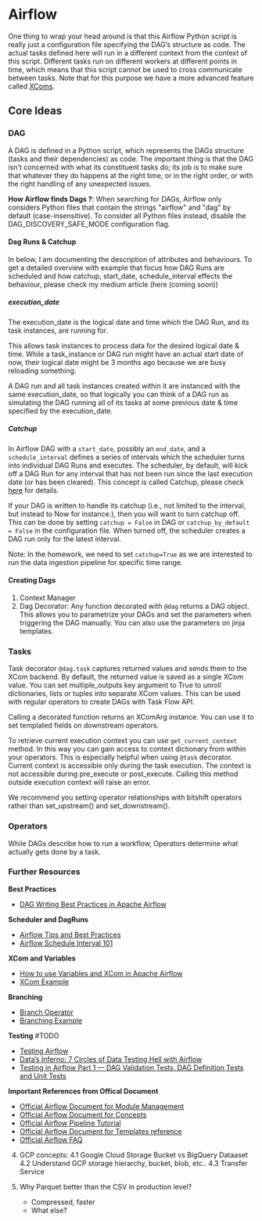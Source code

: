 # Airflow

One thing to wrap your head around is that this Airflow Python script is really just a configuration file specifying the DAG’s structure as code. The actual tasks defined here will run in a different context from the context of this script. Different tasks run on different workers at different points in time, which means that this script cannot be used to cross communicate between tasks. Note that for this purpose we have a more advanced feature called [XComs](https://airflow.apache.org/docs/apache-airflow/stable/concepts/xcoms.html).

## Core Ideas 
### DAG
A DAG is defined in a Python script, which represents the DAGs structure (tasks and their dependencies) as code. The important thing is that the DAG isn't concerned with what its constituent tasks do; its job is to make sure that whatever they do happens at the right time, or in the right order, or with the right handling of any unexpected issues.

**How Airflow finds Dags ?**: When searching for DAGs, Airflow only considers Python files that contain the strings "airflow" and "dag" by default (case-insensitive). To consider all Python files instead, disable the DAG_DISCOVERY_SAFE_MODE configuration flag.

#### Dag Runs & Catchup

In below, I am documenting the description of attributes and behaviours.
To get a detailed overview with example that focus how DAG Runs are scheduled and how catchup, start_date, schedule_interval effects the behaviour,  please check my medium article (here (coming soon))

##### execution_date

The execution_date is the logical date and time which the DAG Run, and its task instances, are running for.

This allows task instances to process data for the desired logical date & time. While a task_instance or DAG run might have an actual start date of now, their logical date might be 3 months ago because we are busy reloading something.

A DAG run and all task instances created within it are instanced with the same execution_date, so that logically you can think of a DAG run as simulating the DAG running all of its tasks at some previous date & time specified by the execution_date.

##### Catchup
In Airflow DAG with a `start_date`, possibly an `end_date`, and a `schedule_interval` defines a series of intervals which the scheduler turns into individual DAG Runs and executes. The scheduler, by default, will kick off a DAG Run for any interval that has not been run since the last execution date (or has been cleared). This concept is called Catchup, please check [here](https://airflow.apache.org/docs/apache-airflow/2.0.0/dag-run.html#catchup) for details.

If your DAG is written to handle its catchup (i.e., not limited to the interval, but instead to Now for instance.), then you will want to turn catchup off. This can be done by setting `catchup = False` in DAG or `catchup_by_default = False` in the configuration file. When turned off, the scheduler creates a DAG run only for the latest interval.

Note: In the homework, we need to set `catchup=True` as we are interested to run the data ingestion pipeline for specific time range.


#### Creating Dags
1. Context Manager
2. Dag Decorator: Any function decorated with `@dag` returns a DAG object. This allows you to parametrize your DAGs and set the parameters when triggering the DAG manually. You can also use the parameters on jinja templates.


### Tasks
Task decorator `@dag.task` captures returned values and sends them to the XCom backend. By default, the returned value is saved as a single XCom value. You can set multiple_outputs key argument to True to unroll dictionaries, lists or tuples into separate XCom values. This can be used with regular operators to create DAGs with Task Flow API.

Calling a decorated function returns an XComArg instance. You can use it to set templated fields on downstream operators.

To retrieve current execution context you can use `get_current_context` method. In this way you can gain access to context dictionary from within your operators. This is especially helpful when using `@task` decorator. Current context is accessible only during the task execution. The context is not accessible during pre_execute or post_execute. Calling this method outside execution context will raise an error.

We recommend you setting operator relationships with bitshift operators rather than set_upstream() and set_downstream().

### Operators
While DAGs describe how to run a workflow, Operators determine what actually gets done by a task.

### Further Resources

**Best Practices**
- [DAG Writing Best Practices in Apache Airflow](https://www.astronomer.io/guides/dag-best-practices)

**Scheduler and DagRuns**
- [Airflow Tips and Best Practices](https://towardsdatascience.com/apache-airflow-tips-and-best-practices-ff64ce92ef8#:~:text=The%20execution%20time%20in%20Airflow,on%202019%E2%80%9312%E2%80%9306.)
- [Airflow Schedule Interval 101](https://towardsdatascience.com/airflow-schedule-interval-101-bbdda31cc463)

**XCom and Variables**
- [How to use Variables and XCom in Apache Airflow](https://maciejszymczyk.medium.com/how-to-use-variables-and-xcom-in-apache-airflow-5eb313adbde1)
- [XCom Example](https://github.com/apache/airflow/blob/main/airflow/example_dags/example_xcom.py)

**Branching**
- [Branch Operator](https://www.astronomer.io/guides/airflow-branch-operator)
- [Branching Example](https://stackoverflow.com/questions/67427144/how-to-branch-multiple-paths-in-airflow-dag-using-branch-operator)

**Testing** #TODO
- [Testing Airflow](https://www.astronomer.io/guides/testing-airflow)
- [Data’s Inferno: 7 Circles of Data Testing Hell with Airflow](https://medium.com/wbaa/datas-inferno-7-circles-of-data-testing-hell-with-airflow-cef4adff58d8)
- [Testing in Airflow Part 1 — DAG Validation Tests, DAG Definition Tests and Unit Tests](https://medium.com/@chandukavar/testing-in-airflow-part-1-dag-validation-tests-dag-definition-tests-and-unit-tests-2aa94970570c)

**Important References from Offical Document**
- [Official Airflow Document for Module Management](https://airflow.apache.org/docs/apache-airflow/stable/modules_management.html)
- [Official Airflow Document for Concepts](https://airflow.apache.org/docs/apache-airflow/2.0.0/concepts.html#execution-date)
- [Official Airflow Pipeline Tutorial](https://airflow.apache.org/docs/apache-airflow/stable/tutorial.html)
- [Official Airflow Document for Templates reference](https://airflow.apache.org/docs/apache-airflow/stable/templates-ref.html)
- [Official Airflow FAQ](https://airflow.apache.org/docs/apache-airflow/stable/faq.html#faq)



4. GCP concepts: 
    4.1 Google Cloud Storage Bucket vs BigQuery Dataaset
    4.2 Understand GCP storage hierarchy, bucket, blob, etc..
    4.3 Transfer Service

5. Why Parquet better than the CSV in production level?
    - Compressed, faster
    - What else?
